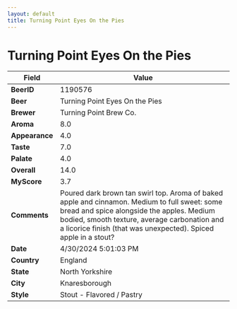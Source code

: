 ```yaml
---
layout: default
title: Turning Point Eyes On the Pies
---
```


# Turning Point Eyes On the Pies

| Field         | Value     |
|---------------|-----------|
| **BeerID** | 1190576 |
| **Beer** | Turning Point Eyes On the Pies |
| **Brewer** | Turning Point Brew Co. |
| **Aroma** | 8.0 |
| **Appearance** | 4.0 |
| **Taste** | 7.0 |
| **Palate** | 4.0 |
| **Overall** | 14.0 |
| **MyScore** | 3.7 |
| **Comments** | Poured dark brown tan swirl top. Aroma of baked apple and cinnamon. Medium to full sweet: some bread and spice alongside the apples. Medium bodied, smooth texture, average carbonation and a licorice finish (that was unexpected). Spiced apple in a stout? |
| **Date** | 4/30/2024 5:01:03 PM |
| **Country** | England |
| **State** | North Yorkshire |
| **City** | Knaresborough |
| **Style** | Stout - Flavored / Pastry |
